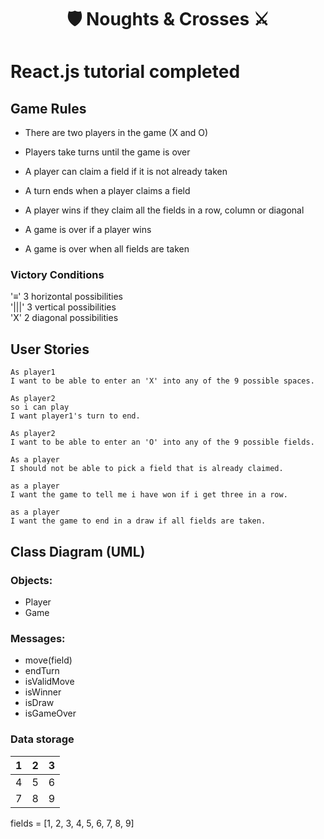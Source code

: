 <h1 align="center">🛡 Noughts & Crosses ⚔️</h1>

# React.js tutorial completed

## Game Rules

- There are two players in the game (X and O)
- Players take turns until the game is over
- A player can claim a field if it is not already taken
- A turn ends when a player claims a field

- A player wins if they claim all the fields in a row, column or diagonal
- A game is over if a player wins
- A game is over when all fields are taken

### Victory Conditions
'≡' 3 horizontal possibilities  
'|||' 3 vertical possibilities  
'X' 2 diagonal possibilities  

## User Stories

```
As player1
I want to be able to enter an 'X' into any of the 9 possible spaces.

As player2
so i can play
I want player1's turn to end.

As player2
I want to be able to enter an 'O' into any of the 9 possible fields.

As a player
I should not be able to pick a field that is already claimed.

as a player
I want the game to tell me i have won if i get three in a row.

as a player
I want the game to end in a draw if all fields are taken.
```

## Class Diagram (UML)
### Objects:
- Player
- Game

### Messages:
- move(field)
- endTurn
- isValidMove
- isWinner
- isDraw
- isGameOver

### Data storage

1 | 2 | 3  
--|---|--  
4 | 5 | 6     
7 | 8 | 9   

fields = [1, 2, 3, 4, 5, 6, 7, 8, 9]
